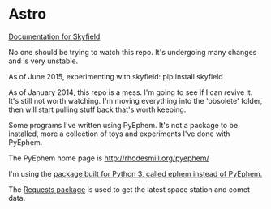 # Astro

[Documentation for Skyfield](http://rhodesmill.org/skyfield/)

No one should be trying to watch this repo. It's undergoing many
changes and is very unstable.

As of June 2015, experimenting with skyfield:
    pip install skyfield

As of January 2014, this repo is a mess. I'm going to see if I can revive it. It's still not worth watching. I'm moving everything into the 'obsolete' folder, then will start pulling stuff back that's worth keeping.

Some programs I've written using PyEphem. It's not a package to be installed,
more a collection of toys and experiments I've done with PyEphem.

The PyEphem home page is <http://rhodesmill.org/pyephem/>

I'm using the [package built for Python 3, called ephem instead of PyEphem.](http://pypi.python.org/pypi/ephem/)

The [Requests package](http://docs.python-requests.org/en/latest/user/install/) is used to get the latest space station and comet data.

